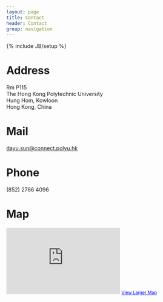 ```yaml
---
layout: page
title: Contact 
header: Contact
group: navigation
---
```

{% include JB/setup %}

<div class="section">
<h1>Address</h1>
Rm P115 </br>
The Hong Kong Polytechnic University</br>
Hung Hom, Kowloon</br>
Hong Kong, China

</div>
<div class="section">
<h1>Mail</h1>
<a href="mailto:dayu.sun@connect.polyu.hk">dayu.sun@connect.polyu.hk</a>
</div>
<div class="section">
<h1>Phone</h1>
(852) 2766 4096
</div>
<div class="section">
<h1> Map</h1>
<iframe height="175" frameborder="0" scrolling="no" marginheight="0" marginwidth="0" src="https://maps.google.com.hk/maps?safe=off&amp;q=the+hong+kong+polytechnic+university&amp;ie=UTF8&amp;hl=en&amp;hq=&amp;hnear=&amp;t=m&amp;brcurrent=3,0x340400ddfd685b6f:0xa2dcb7a8a243b328,0,0x340400d4376c85e1:0xcab6faa04b58a8a7&amp;ll=22.30411,114.179733&amp;spn=0.000869,0.00228&amp;z=18&amp;output=embed"></iframe>
<small><a href="https://maps.google.com.hk/maps?safe=off&amp;q=the+hong+kong+polytechnic+university&amp;ie=UTF8&amp;hl=en&amp;hq=&amp;hnear=&amp;t=m&amp;brcurrent=3,0x340400ddfd685b6f:0xa2dcb7a8a243b328,0,0x340400d4376c85e1:0xcab6faa04b58a8a7&amp;ll=22.30411,114.179733&amp;spn=0.000869,0.00228&amp;z=18&amp;source=embed" style="color:#0000FF;text-align:left">View Larger Map</a></small>
</div>
